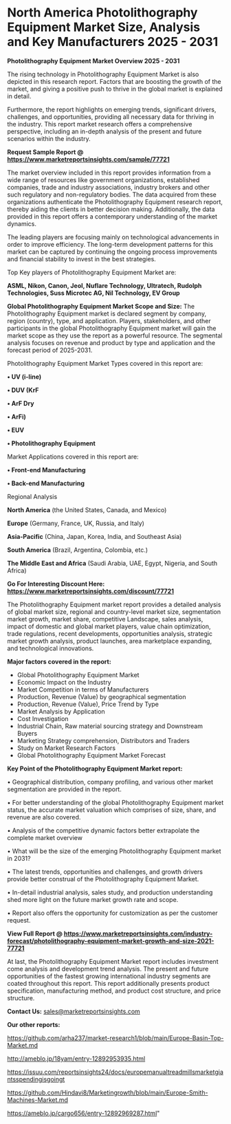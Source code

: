 # North America Photolithography Equipment Market Size, Analysis and Key Manufacturers 2025 - 2031

<Strong> Photolithography Equipment Market Overview 2025 - 2031</strong>

The rising technology in Photolithography Equipment Market is also depicted in this research report. Factors that are boosting the growth of the market, and giving a positive push to thrive in the global market is explained in detail.

Furthermore, the report highlights on emerging trends, significant drivers, challenges, and opportunities, providing all necessary data for thriving in the industry. This report market research offers a comprehensive perspective, including an in-depth analysis of the present and future scenarios within the industry.

<strong>Request Sample Report @ <a href=https://www.marketreportsinsights.com/sample/77721>https://www.marketreportsinsights.com/sample/77721</a></strong>

The market overview included in this report provides information from a wide range of resources like government organizations, established companies, trade and industry associations, industry brokers and other such regulatory and non-regulatory bodies. The data acquired from these organizations authenticate the Photolithography Equipment research report, thereby aiding the clients in better decision making. Additionally, the data provided in this report offers a contemporary understanding of the market dynamics.

The leading players are focusing mainly on technological advancements in order to improve efficiency. The long-term development patterns for this market can be captured by continuing the ongoing process improvements and financial stability to invest in the best strategies.

Top Key players of Photolithography Equipment Market are:

<strong>ASML, Nikon, Canon, Jeol, Nuflare Technology, Ultratech, Rudolph Technologies, Suss Microtec AG, Nil Technology, EV Group</strong>

<strong><b>Global Photolithography Equipment Market Scope and Size:</b></strong>
The Photolithography Equipment market is declared segment by company, region (country), type, and application. Players, stakeholders, and other participants in the global Photolithography Equipment market will gain the market scope as they use the report as a powerful resource. The segmental analysis focuses on revenue and product by type and application and the forecast period of 2025-2031.

Photolithography Equipment Market Types covered in this report are:

<strong>• UV (i-line)

• DUV (KrF

• ArF Dry

• ArFi)

• EUV

• Photolithography Equipment</strong>

Market Applications covered in this report are:

<strong>• Front-end Manufacturing

• Back-end Manufacturing</strong> 

Regional Analysis

<strong>North America</strong> (the United States, Canada, and Mexico)

<strong>Europe</strong> (Germany, France, UK, Russia, and Italy)

<strong>Asia-Pacific</strong> (China, Japan, Korea, India, and Southeast Asia)

<strong>South America</strong> (Brazil, Argentina, Colombia, etc.)

<strong>The Middle East and Africa</strong> (Saudi Arabia, UAE, Egypt, Nigeria, and South Africa)

<strong>Go For Interesting Discount Here: <a href=https://www.marketreportsinsights.com/discount/77721>https://www.marketreportsinsights.com/discount/77721</a></strong>

The Photolithography Equipment market report provides a detailed analysis of global market size, regional and country-level market size, segmentation market growth, market share, competitive Landscape, sales analysis, impact of domestic and global market players, value chain optimization, trade regulations, recent developments, opportunities analysis, strategic market growth analysis, product launches, area marketplace expanding, and technological innovations.

<strong><b>Major factors covered in the report:</b></strong>
<ul>
  <li>Global Photolithography Equipment Market </li>
  <li>Economic Impact on the Industry</li>
  <li>Market Competition in terms of Manufacturers</li>
  <li>Production, Revenue (Value) by geographical segmentation</li>
  <li>Production, Revenue (Value), Price Trend by Type</li>
  <li>Market Analysis by Application</li>
  <li>Cost Investigation</li>
  <li>Industrial Chain, Raw material sourcing strategy and Downstream Buyers</li>
  <li>Marketing Strategy comprehension, Distributors and Traders</li>
  <li>Study on Market Research Factors</li>
  <li>Global Photolithography Equipment Market Forecast</li>
</ul>

<strong><b>Key Point of the Photolithography Equipment Market report:</b></strong>

• Geographical distribution, company profiling, and various other market segmentation are provided in the report.

• For better understanding of the global Photolithography Equipment market status, the accurate market valuation which comprises of size, share, and revenue are also covered.

• Analysis of the competitive dynamic factors better extrapolate the complete market overview

• What will be the size of the emerging Photolithography Equipment market in 2031?

• The latest trends, opportunities and challenges, and growth drivers provide better construal of the Photolithography Equipment Market.

• In-detail industrial analysis, sales study, and production understanding shed more light on the future market growth rate and scope.

• Report also offers the opportunity for customization as per the customer request.

<strong><b>View Full Report @ <a href=https://www.marketreportsinsights.com/industry-forecast/photolithography-equipment-market-growth-and-size-2021-77721>https://www.marketreportsinsights.com/industry-forecast/photolithography-equipment-market-growth-and-size-2021-77721</a></b></strong>


At last, the Photolithography Equipment Market report includes investment come analysis and development trend analysis. The present and future opportunities of the fastest growing international industry segments are coated throughout this report. This report additionally presents product specification, manufacturing method, and product cost structure, and price structure.

<strong>Contact Us:</strong>
sales@marketreportsinsights.com

<strong>Our other reports:</strong>

<a href=https://github.com/arha237/market-research1/blob/main/Europe-Basin-Top-Market.md>https://github.com/arha237/market-research1/blob/main/Europe-Basin-Top-Market.md</a>

<a href=http://ameblo.jp/18yam/entry-12892953935.html>http://ameblo.jp/18yam/entry-12892953935.html</a>

<a href=https://issuu.com/reportsinsights24/docs/europemanualtreadmillsmarketgiantsspendingisgoingt>https://issuu.com/reportsinsights24/docs/europemanualtreadmillsmarketgiantsspendingisgoingt</a>

<a href=https://github.com/Hindavi8/Marketingrowth/blob/main/Europe-Smith-Machines-Market.md>https://github.com/Hindavi8/Marketingrowth/blob/main/Europe-Smith-Machines-Market.md</a>

<a href=https://ameblo.jp/cargo656/entry-12892969287.html>https://ameblo.jp/cargo656/entry-12892969287.html</a>"
